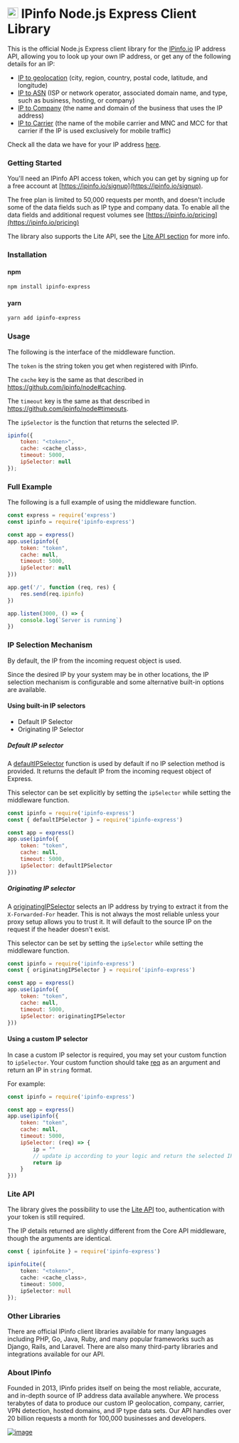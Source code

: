 # [<img src="https://ipinfo.io/static/ipinfo-small.svg" alt="IPinfo" width="24"/>](https://ipinfo.io/) IPinfo Node.js Express Client Library

This is the official Node.js Express client library for the [IPinfo.io](https://ipinfo.io) IP address API, allowing you to look up your own IP address, or get any of the following details for an IP:

- [IP to geolocation](https://ipinfo.io/ip-geolocation-api) (city, region, country, postal code, latitude, and longitude)
- [IP to ASN](https://ipinfo.io/asn-api) (ISP or network operator, associated domain name, and type, such as business, hosting, or company)
- [IP to Company](https://ipinfo.io/ip-company-api) (the name and domain of the business that uses the IP address)
- [IP to Carrier](https://ipinfo.io/ip-carrier-api) (the name of the mobile carrier and MNC and MCC for that carrier if the IP is used exclusively for mobile traffic)

Check all the data we have for your IP address [here](https://ipinfo.io/what-is-my-ip).

### Getting Started

You'll need an IPinfo API access token, which you can get by signing up for a free account at [https://ipinfo.io/signup](https://ipinfo.io/signup).

The free plan is limited to 50,000 requests per month, and doesn't include some of the data fields such as IP type and company data. To enable all the data fields and additional request volumes see [https://ipinfo.io/pricing](https://ipinfo.io/pricing)

The library also supports the Lite API, see the [Lite API section](#lite-api) for more info.

### Installation

#### npm

```bash
npm install ipinfo-express
```

#### yarn

```bash
yarn add ipinfo-express
```

### Usage

The following is the interface of the middleware function.

The `token` is the string token you get when registered with IPinfo.

The `cache` key is the same as that described in
https://github.com/ipinfo/node#caching.

The `timeout` key is the same as that described in
https://github.com/ipinfo/node#timeouts.

The `ipSelector` is the function that returns the selected IP.

```javascript
ipinfo({
    token: "<token>",
    cache: <cache_class>,
    timeout: 5000,
    ipSelector: null
});
```

### Full Example

The following is a full example of using the middleware function.

```javascript
const express = require('express')
const ipinfo = require('ipinfo-express')

const app = express()
app.use(ipinfo({
    token: "token",
    cache: null,
    timeout: 5000,
    ipSelector: null
}))

app.get('/', function (req, res) {
    res.send(req.ipinfo)
})

app.listen(3000, () => {
    console.log(`Server is running`)
})
```

### IP Selection Mechanism

By default, the IP from the incoming request object is used.

Since the desired IP by your system may be in other locations, the IP selection mechanism is configurable and some alternative built-in options are available.

#### Using built-in IP selectors

- Default IP Selector
- Originating IP Selector

##### Default IP selector

A [defaultIPSelector](https://github.com/ipinfo/node-express/blob/master/src/ip-selector/default-ip-selector.js) function is used by default if no IP selection method is provided. It returns the default IP from the incoming request object of Express.

This selector can be set explicitly by setting the `ipSelector` while setting the middleware function.

```javascript
const ipinfo = require('ipinfo-express')
const { defaultIPSelector } = require('ipinfo-express')

const app = express()
app.use(ipinfo({
    token: "token",
    cache: null,
    timeout: 5000,
    ipSelector: defaultIPSelector
}))
```

##### Originating IP selector

A [originatingIPSelector](https://github.com/ipinfo/node-express/blob/master/src/ip-selector/originating-ip-selector.js) selects an IP address by trying to extract it from the `X-Forwarded-For` header. This is not always the most reliable unless your proxy setup allows you to trust it. It will default to the source IP on the request if the header doesn't exist.

This selector can be set by setting the `ipSelector` while setting the middleware function.

```javascript
const ipinfo = require('ipinfo-express')
const { originatingIPSelector } = require('ipinfo-express')

const app = express()
app.use(ipinfo({
    token: "token",
    cache: null,
    timeout: 5000,
    ipSelector: originatingIPSelector
}))
```

#### Using a custom IP selector

In case a custom IP selector is required, you may set your custom function to `ipSelector`. Your custom function should take [req](https://expressjs.com/en/api.html#req) as an argument and return an IP in `string` format.

For example:

```javascript
const ipinfo = require('ipinfo-express')

const app = express()
app.use(ipinfo({
    token: "token",
    cache: null,
    timeout: 5000,
    ipSelector: (req) => {
        ip = ""
        // update ip according to your logic and return the selected IP
        return ip
    }
}))
```

### Lite API

The library gives the possibility to use the [Lite API](https://ipinfo.io/developers/lite-api) too, authentication with your token is still required.

The IP details returned are slightly different from the Core API middleware, though the arguments are identical.

```typescript
const { ipinfoLite } = require('ipinfo-express')

ipinfoLite({
    token: "<token>",
    cache: <cache_class>,
    timeout: 5000,
    ipSelector: null
});
```


### Other Libraries

There are official IPinfo client libraries available for many languages including PHP, Go, Java, Ruby, and many popular frameworks such as Django, Rails, and Laravel. There are also many third-party libraries and integrations available for our API.

### About IPinfo

Founded in 2013, IPinfo prides itself on being the most reliable, accurate, and in-depth source of IP address data available anywhere. We process terabytes of data to produce our custom IP geolocation, company, carrier, VPN detection, hosted domains, and IP type data sets. Our API handles over 20 billion requests a month for 100,000 businesses and developers.

[![image](https://avatars3.githubusercontent.com/u/15721521?s=128&u=7bb7dde5c4991335fb234e68a30971944abc6bf3&v=4)](https://ipinfo.io/)
